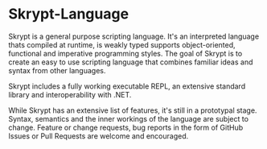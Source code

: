 # Skrypt-Language
Skrypt is a general purpose scripting language. It's an interpreted language thats compiled at runtime, is weakly typed supports object-oriented, functional and imperative programming styles. The goal of Skrypt is to create an easy to use scripting language that combines familiar ideas and syntax from other languages.

Skrypt includes a fully working executable REPL, an extensive standard library and interoperability with .NET.

While Skrypt has an extensive list of features, it's still in a prototypal stage. Syntax, semantics and the inner workings of the language are subject to change. Feature or change requests, bug reports in the form of GitHub Issues or Pull Requests are welcome and encouraged.
